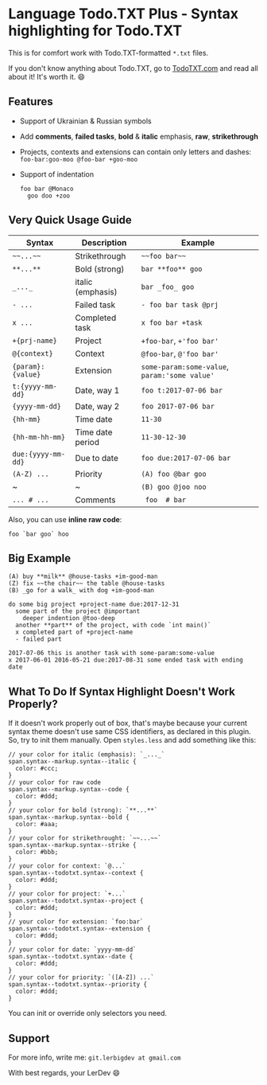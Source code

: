 # Language Todo.TXT Plus - Syntax highlighting for Todo.TXT

This is for comfort work with Todo.TXT-formatted `*.txt` files.

If you don't know anything about Todo.TXT, go to [TodoTXT.com](http://todotxt.com) and read all about it! It's worth it. :smile:


## Features

- Support of Ukrainian & Russian symbols
- Add **comments**, **failed tasks**, **bold** & **italic** emphasis, **raw**, **strikethrough**
- Projects, contexts and extensions can contain only letters and dashes: `foo-bar:goo-moo @foo-bar +goo-moo`
- Support of indentation

  ```TodoTXT
  foo bar @Monaco
    goo doo +zoo
  ```


## Very Quick Usage Guide

Syntax        | Description     | Example
---           | ---             | ---
`~~...~~`     | Strikethrough   | `~~foo bar~~`
`**...**`     | Bold (strong)   | `bar **foo** goo`
`_..._`       | italic (emphasis) | `bar _foo_ goo`
`- ...`       | Failed task     | `- foo bar task @prj`
`x ...`       | Completed task  | `x foo bar +task`
`+{prj-name}` | Project         | `+foo-bar`, `+'foo bar'`
`@{context}`  | Context         | `@foo-bar`, `@'foo bar'`
`{param}:{value}` | Extension   | `some-param:some-value`, `param:'some value'`
`t:{yyyy-mm-dd}` | Date, way 1  | `foo t:2017-07-06 bar` 
`{yyyy-mm-dd}` | Date, way 2    | `foo 2017-07-06 bar`
`{hh-mm}`     | Time date       | `11-30`
`{hh-mm-hh-mm}` | Time date period | `11-30-12-30`
`due:{yyyy-mm-dd}` | Due to date | `foo due:2017-07-06 bar`
`(A-Z) ...`   | Priority        | `(A) foo @bar goo` 
~             | ~               | `(B) goo @joo noo`
`... # ...`   | Comments        | ` foo  # bar`

Also, you can use **inline raw code**:

```
foo `bar goo` hoo
```



## Big Example

```TodoTXT
(A) buy **milk** @house-tasks +im-good-man
(Z) fix ~~the chair~~ the table @house-tasks
(B) _go for a walk_ with dog +im-good-man

do some big project +project-name due:2017-12-31
  some part of the project @important
    deeper indention @too-deep
  another **part** of the project, with code `int main()`
  x completed part of +project-name
  - failed part
  
2017-07-06 this is another task with some-param:some-value
x 2017-06-01 2016-05-21 due:2017-08-31 some ended task with ending date
```



## What To Do If Syntax Highlight Doesn't Work Properly?

If it doesn't work properly out of box, that's maybe because your current syntax theme doesn't use same CSS identifiers, as declared in this plugin. So, try to init them manually. Open `styles.less` and add something like this:

```less
// your color for italic (emphasis): `_..._`
span.syntax--markup.syntax--italic {
  color: #ccc;
}
// your color for raw code
span.syntax--markup.syntax--code {
  color: #ddd;
}
// your color for bold (strong): `**...**`
span.syntax--markup.syntax--bold {
  color: #aaa;
}
// your color for strikethrought: `~~...~~`
span.syntax--markup.syntax--strike {
  color: #bbb;
}
// your color for context: `@...`
span.syntax--todotxt.syntax--context {
  color: #ddd;
}
// your color for project: `+...`
span.syntax--todotxt.syntax--project {
  color: #ddd;
}
// your color for extension: `foo:bar`
span.syntax--todotxt.syntax--extension {
  color: #ddd;
}
// your color for date: `yyyy-mm-dd`
span.syntax--todotxt.syntax--date {
  color: #ddd;
}
// your color for priority: `([A-Z]) ...`
span.syntax--todotxt.syntax--priority {
  color: #ddd;
}
```

You can init or override only selectors you need.



## Support

For more info, write me: `git.lerbigdev at gmail.com`

With best regards, your LerDev :smile:
